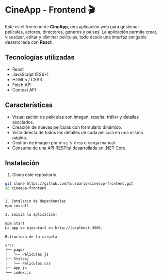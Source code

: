 # CineApp - Frontend 🎬

Este es el frontend de **CineApp**, una aplicación web para gestionar películas, actores, directores, géneros y países. La aplicación permite crear, visualizar, editar y eliminar películas, todo desde una interfaz amigable desarrollada con **React**.

## Tecnologías utilizadas

- React
- JavaScript (ES6+)
- HTML5 / CSS3
- Fetch API
- Context API

## Características

- Visualización de películas con imagen, reseña, tráiler y detalles asociados.
- Creación de nuevas películas con formulario dinámico.
- Vista directa de todos los detalles de cada película en una misma página.
- Gestión de imagen por `drag & drop` o carga manual.
- Consumo de una API RESTful desarrollada en .NET Core.

## Instalación

1. Clona este repositorio:

```bash
git clone https://github.com/tuusuario/cineapp-frontend.git
cd cineapp-frontend


2. Intalacin de dependencias
npm install

3. Inicia la aplicación:

npm start
La app se ejecutará en http://localhost:3000.

Estructura de la carpeta 

src/
├── page/
│   └── Peliculas.js
├── Styles/
│   └── Peliculas.css
├── App.js
└── index.js
